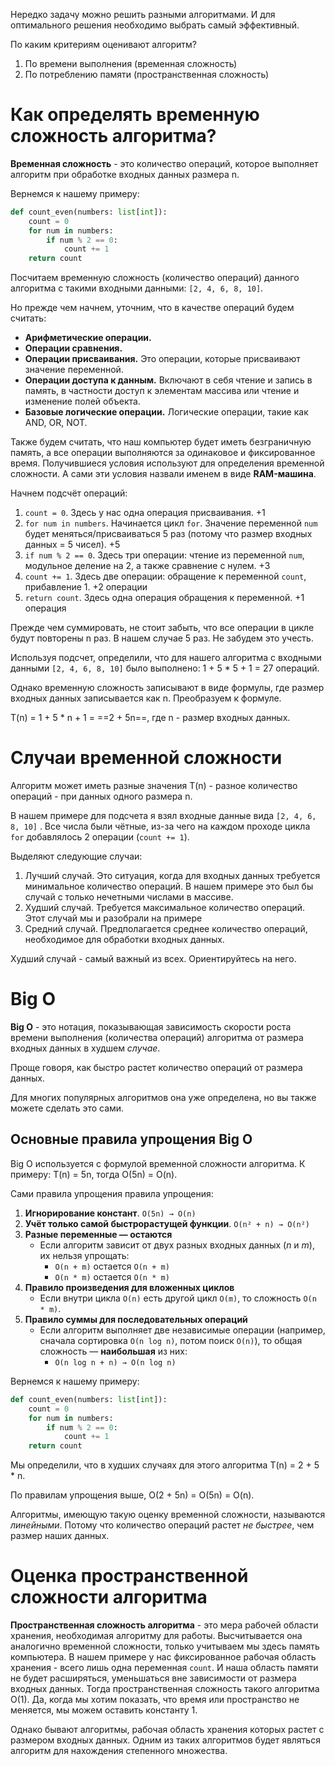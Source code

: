 Нередко задачу можно решить разными алгоритмами. И для оптимального решения необходимо выбрать самый эффективный.

По каким критериям оценивают алгоритм?
1. По времени выполнения (временная сложность)
2. По потреблению памяти (пространственная сложность)
# Как определять временную сложность алгоритма?
**Временная сложность** - это количество операций, которое выполняет алгоритм при обработке входных данных размера n.

Вернемся к нашему примеру:
```python
def count_even(numbers: list[int]):
	count = 0
	for num in numbers:
		if num % 2 == 0:
			count += 1
	return count
```

Посчитаем временную сложность (количество операций) данного алгоритма c такими входными данными: `[2, 4, 6, 8, 10]`.

Но прежде чем начнем, уточним, что в качестве операций будем считать:
- **Арифметические операции.**
- **Операции сравнения.**
- **Операции присваивания.** Это операции, которые присваивают значение переменной.
- **Операции доступа к данным.** Включают в себя чтение и запись в память, в частности доступ к элементам массива или чтение и изменение полей объекта.
- **Базовые логические операции.** Логические операции, такие как AND, OR, NOT.

Также будем считать, что наш компьютер будет иметь безграничную память, а все операции выполняются за одинаковое и фиксированное время.
Получившиеся условия используют для определения временной сложности. А сами эти условия назвали именем в виде **RAM-машина**.

Начнем подсчёт операций:
1. `count = 0`. Здесь у нас одна операция присваивания. +1
2. `for num in numbers`. Начинается цикл `for`. Значение переменной `num` будет меняться/присваиваться 5 раз (потому что размер входных данных  = 5 чисел). +5
3. `if num % 2 == 0`. Здесь три операции: чтение из переменной `num`, модульное деление на 2, а также сравнение с нулем. +3
4. `count += 1`. Здесь две операции: обращение к переменной `count`, прибавление 1. +2 операции
5. `return count`. Здесь одна операция обращения к переменной. +1 операция

Прежде чем суммировать, не стоит забыть, что все операции в цикле будут повторены n раз. В нашем случае 5 раз. Не забудем это учесть.

Используя подсчет, определили, что для нашего алгоритма с входными данными `[2, 4, 6, 8, 10]` было выполнено: 1 + 5 \* 5 + 1 = 27 операций.

Однако временную сложность записывают в виде формулы, где размер входных данных записывается как n. Преобразуем к формуле.

T(n) = 1 + 5 \* n + 1 = ==2 + 5n==, где n - размер входных данных.

# Случаи временной сложности
Алгоритм может иметь разные значения T(n) - разное количество операций - при данных одного размера n.

В нашем примере для подсчета я взял входные данные вида `[2, 4, 6, 8, 10]` . Все числа были чётные, из-за чего на каждом проходе цикла `for` добавлялось 2 операции (`count += 1`).

Выделяют следующие случаи:
1. Лучший случай. Это ситуация, когда для входных данных требуется минимальное количество операций. В нашем примере это был бы случай с только нечетными числами в массиве.
2. Худший случай. Требуется максимальное количество операций. Этот случай мы и разобрали на примере
3. Средний случай. Предполагается среднее количество операций, необходимое для обработки входных данных.

Худший случай - самый важный из всех. Ориентируйтесь на него.

# Big O
**Big O** - это нотация, показывающая зависимость скорости роста времени выполнения (количества операций) алгоритма от размера входных данных в худшем *случае*.

Проще говоря, как быстро растет количество операций от размера данных.

Для многих популярных алгоритмов она уже определена, но вы также можете сделать это сами.

## Основные правила упрощения Big O
Big O используется c формулой временной сложности алгоритма.
К примеру: T(n) = 5n, тогда O(5n) = O(n).

Сами правила упрощения правила упрощения:
1. **Игнорирование констант**. `O(5n) → O(n)` 
2. **Учёт только самой быстрорастущей функции**. `O(n² + n) → O(n²)`    
3. **Разные переменные — остаются**
    - Если алгоритм зависит от двух разных входных данных (*n* и *m*), их нельзя упрощать:
        - `O(n + m)` остается `O(n + m)`    
        - `O(n * m)` остается `O(n * m)`      
4. **Правило произведения для вложенных циклов**
    - Если внутри цикла `O(n)` есть другой цикл `O(m)`, то сложность `O(n * m)`.
5. **Правило суммы для последовательных операций**
    - Если алгоритм выполняет две независимые операции (например, сначала сортировка `O(n log n)`, потом поиск `O(n)`), то общая сложность — **наибольшая** из них:
        - `O(n log n + n) → O(n log n)`

Вернемся к нашему примеру:
```python
def count_even(numbers: list[int]):
	count = 0
	for num in numbers:
		if num % 2 == 0:
			count += 1
	return count
```

Мы определили, что в худших случаях для этого алгоритма T(n) = 2 + 5 \* n.

По правилам упрощения выше, O(2 + 5n) = O(5n) = O(n).

Алгоритмы, имеющую такую оценку временной сложности, называются *линейными*. Потому что количество операций растет *не быстрее*, чем размер наших данных.

# Оценка пространственной сложности алгоритма
**Пространственная сложность алгоритма** - это мера рабочей области хранения, необходимая алгоритму для работы.
Высчитывается она аналогично временной сложности, только учитываем мы здесь память компьютера.
В нашем примере у нас фиксированное рабочая область хранения - всего лишь одна переменная `count`. И наша область памяти не будет расширяться, уменьшаться вне зависимости от размера входных данных. Тогда пространственная сложность такого алгоритма O(1). Да, когда мы хотим показать, что время или пространство не меняется, мы можем оставить константу 1.

Однако бывают алгоритмы, рабочая область хранения которых растет с размером входных данных. Одним из таких алгоритмов будет являться алгоритм для нахождения степенного множества.